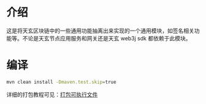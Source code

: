 # 介绍
这是将天玄区块链中的一些通用功能抽离出来实现的一个通用模块，如签名相关功能等。不论是天玄节点应用服务和网关还是天玄 web3j sdk 都依赖于此模块。

# 编译
```sh
mvn clean install -Dmaven.test.skip=true
```
详细的打包教程可见：[打包可执行文件](https://github.com/TianXuan-Chain/tianxuan-docs/blob/new-pages/tools/blockchain-browser/installation-manual/tianxaun-chain/executable-file.md)
